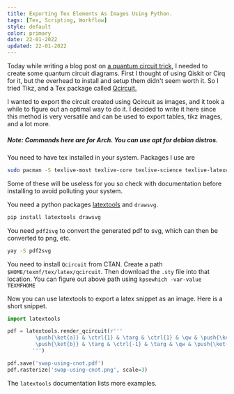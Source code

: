 ```yaml
---
title: Exporting Tex Elements As Images Using Python.
tags: [Tex, Scripting, Workflow]
style: default
color: primary
date: 22-01-2022
updated: 22-01-2022
---
```


Today while writing a blog post on [a quantum circuit trick](https://thecharmingsociopath.github.io/blog/swap-gate), I needed to create some quantum circuit diagrams. First I thought of using Qiskit or Cirq for it, but the overhead to install and setup them didn't seem worth it. So I tried Tikz, and a Tex package called [Qcircuit.]()

I wanted to export the circuit created using Qcircuit as images, and it took a while to figure out an optimal way to do it. I decided to write it here since this method is very versatile and can be used to export tables, tikz images, and a lot more.

##### Note: Commands here are for Arch. You can use apt for debian distros.

You need to have tex installed in your system. Packages I use are
```bash
sudo pacman -S texlive-most texlive-core texlive-science texlive-latexextra texlive-bibtexextra texlive-publishers texlive-pictures
```

Some of these will be useless for you so check with documentation before installing to avoid polluting your system.

You need a python packages [latextools](https://pypi.org/project/latextools/) and `drawsvg`.

```bash
pip install latextools drawsvg
```

You need `pdf2svg` to convert the generated pdf to svg, which can then be converted to png, etc.

```bash
yay -S pdf2svg
```

You need to install `Qcircuit` from CTAN. Create a path `$HOME/texmf/tex/latex/qcircuit`. Then download the `.sty` file into that location.
You can figure out above path using `kpsewhich -var-value TEXMFHOME`

Now you can use latextools to export a latex snippet as an image. Here is a short snippet.

```python
import latextools

pdf = latextools.render_qcircuit(r'''
         \push{\ket{a}} & \ctrl{1} & \targ & \ctrl{1} & \qw & \push{\ket{b}} \\
         \push{\ket{b}} & \targ & \ctrl{-1} & \targ & \qw & \push{\ket{a}} \\
        ''')

pdf.save('swap-using-cnot.pdf')
pdf.rasterize('swap-using-cnot.png', scale=3)
```

The `latextools` documentation lists more examples.


